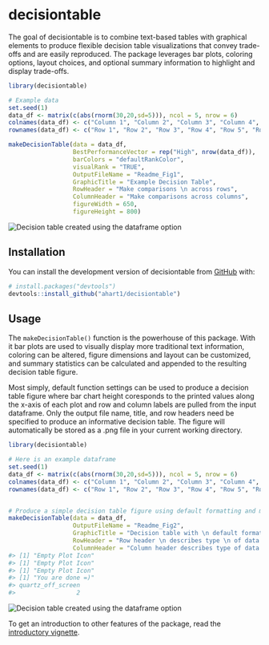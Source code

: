 
<!-- README.md is generated from README.Rmd. Please edit that file -->

# decisiontable

<!-- badges: start -->

<!-- badges: end -->

The goal of decisiontable is to combine text-based tables with graphical
elements to produce flexible decision table visualizations that convey
trade-offs and are easily reproduced. The package leverages bar plots,
coloring options, layout choices, and optional summary information to
highlight and display trade-offs.

``` r
library(decisiontable)

# Example data
set.seed(1)
data_df <- matrix(c(abs(rnorm(30,20,sd=5))), ncol = 5, nrow = 6)
colnames(data_df) <- c("Column 1", "Column 2", "Column 3", "Column 4", "Column 5")
rownames(data_df) <- c("Row 1", "Row 2", "Row 3", "Row 4", "Row 5", "Row 6")

makeDecisionTable(data = data_df,
                  BestPerformanceVector = rep("High", nrow(data_df)),
                  barColors = "defaultRankColor",
                  visualRank = "TRUE",
                  OutputFileName = "Readme_Fig1",
                  GraphicTitle = "Example Decision Table",
                  RowHeader = "Make comparisons \n across rows",
                  ColumnHeader = "Make comparisons across columns",
                  figureWidth = 650,
                  figureHeight = 800)
```

![Decision table created using the dataframe
option](Readme_Fig1.png)

## Installation

<!--You can install the released version of decisiontable from [CRAN](https://CRAN.R-project.org) with:

``` r
install.packages("decisiontable", build_vignettes = TRUE)
```

And the development version from [GitHub](https://github.com/) with:
-->

You can install the development version of decisiontable from
[GitHub](https://github.com/) with:

``` r
# install.packages("devtools")
devtools::install_github("ahart1/decisiontable")
```

## Usage

The `makeDecisionTable()` function is the powerhouse of this package.
With it bar plots are used to visually display more traditional text
information, coloring can be altered, figure dimensions and layout can
be customized, and summary statistics can be calculated and appended to
the resulting decision table figure.

Most simply, default function settings can be used to produce a decision
table figure where bar chart height coresponds to the printed values
along the x-axis of each plot and row and column labels are pulled from
the input dataframe. Only the output file name, title, and row headers
need be specified to produce an informative decision table. The figure
will automatically be stored as a .png file in your current working
directory.

``` r
library(decisiontable)

# Here is an example dataframe
set.seed(1)
data_df <- matrix(c(abs(rnorm(30,20,sd=5))), ncol = 5, nrow = 6)
colnames(data_df) <- c("Column 1", "Column 2", "Column 3", "Column 4", "Column 5")
rownames(data_df) <- c("Row 1", "Row 2", "Row 3", "Row 4", "Row 5", "Row 6")


# Produce a simple decision table figure using default formatting and minimal input
makeDecisionTable(data = data_df,
                  OutputFileName = "Readme_Fig2",
                  GraphicTitle = "Decision table with \n default formatting",
                  RowHeader = "Row header \n describes type \n of data in rows",
                  ColumnHeader = "Column header describes type of data in columns")
#> [1] "Empty Plot Icon"
#> [1] "Empty Plot Icon"
#> [1] "Empty Plot Icon"
#> [1] "You are done =)"
#> quartz_off_screen 
#>                 2
```

![Decision table created using the dataframe
option](Readme_Fig2.png)

To get an introduction to other features of the package, read the
[introductory
vignette](https://github.com/ahart1/decisiontable/blob/master/vignettes/decisiontable.Rmd).

